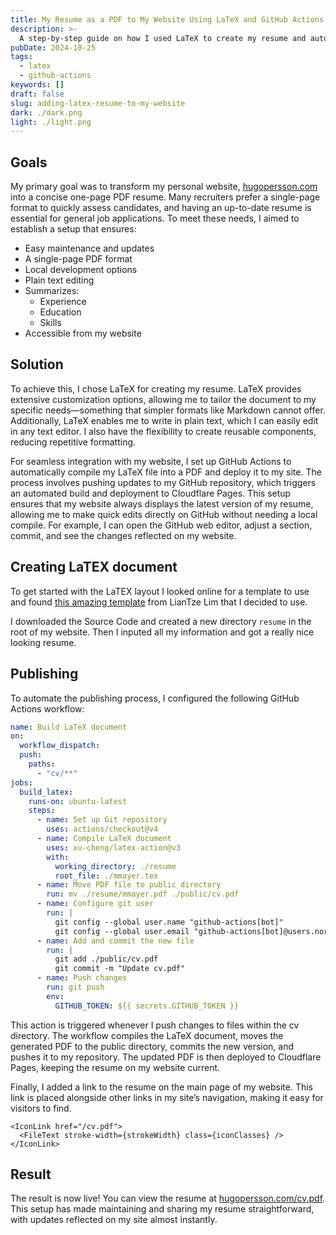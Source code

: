 ```yaml
---
title: My Resume as a PDF to My Website Using LaTeX and GitHub Actions
description: >-
  A step-by-step guide on how I used LaTeX to create my resume and automated its publication to my website as a PDF using GitHub Actions
pubDate: 2024-10-25
tags:
  - latex
  - github-actions
keywords: []
draft: false
slug: adding-latex-resume-to-my-website
dark: ./dark.png
light: ./light.png
---
```


## Goals

My primary goal was to transform my personal website, [hugopersson.com](https://hugopersson.com) into a concise one-page PDF resume. Many recruiters prefer a single-page format to quickly assess candidates, and having an up-to-date resume is essential for general job applications. To meet these needs, I aimed to establish a setup that ensures:

- Easy maintenance and updates
- A single-page PDF format
- Local development options
- Plain text editing
- Summarizes:
  - Experience
  - Education
  - Skills
- Accessible from my website

## Solution

To achieve this, I chose LaTeX for creating my resume. LaTeX provides extensive customization options, allowing me to tailor the document to my specific needs—something that simpler formats like Markdown cannot offer. Additionally, LaTeX enables me to write in plain text, which I can easily edit in any text editor. I also have the flexibility to create reusable components, reducing repetitive formatting.

For seamless integration with my website, I set up GitHub Actions to automatically compile my LaTeX file into a PDF and deploy it to my site. The process involves pushing updates to my GitHub repository, which triggers an automated build and deployment to Cloudflare Pages. This setup ensures that my website always displays the latest version of my resume, allowing me to make quick edits directly on GitHub without needing a local compile. For example, I can open the GitHub web editor, adjust a section, commit, and see the changes reflected on my website.

## Creating LaTEX document

To get started with the LaTEX layout I looked online for a template to use and found [this amazing template](https://www.overleaf.com/latex/templates/altacv-template/trgqjpwnmtgv) from LianTze Lim that I decided to use.

I downloaded the Source Code and created a new directory `resume` in the root of my website. Then I inputed all my information and got a really nice looking resume.

## Publishing

To automate the publishing process, I configured the following GitHub Actions workflow:

```yml
name: Build LaTeX document
on:
  workflow_dispatch:
  push:
    paths:
      - "cv/**"
jobs:
  build_latex:
    runs-on: ubuntu-latest
    steps:
      - name: Set up Git repository
        uses: actions/checkout@v4
      - name: Compile LaTeX document
        uses: xu-cheng/latex-action@v3
        with:
          working_directory: ./resume
          root_file: ./mmayer.tex
      - name: Move PDF file to public directory
        run: mv ./resume/mmayer.pdf ./public/cv.pdf
      - name: Configure git user
        run: |
          git config --global user.name "github-actions[bot]"
          git config --global user.email "github-actions[bot]@users.noreply.github.com"
      - name: Add and commit the new file
        run: |
          git add ./public/cv.pdf
          git commit -m "Update cv.pdf"
      - name: Push changes
        run: git push
        env:
          GITHUB_TOKEN: ${{ secrets.GITHUB_TOKEN }}
```

This action is triggered whenever I push changes to files within the cv directory. The workflow compiles the LaTeX document, moves the generated PDF to the public directory, commits the new version, and pushes it to my repository. The updated PDF is then deployed to Cloudflare Pages, keeping the resume on my website current.

Finally, I added a link to the resume on the main page of my website. This link is placed alongside other links in my site’s navigation, making it easy for visitors to find.

```astro
<IconLink href="/cv.pdf">
  <FileText stroke-width={strokeWidth} class={iconClasses} />
</IconLink>
```

## Result

The result is now live! You can view the resume at [hugopersson.com/cv.pdf](https://hugopersson.com/cv.pdf). This setup has made maintaining and sharing my resume straightforward, with updates reflected on my site almost instantly.
